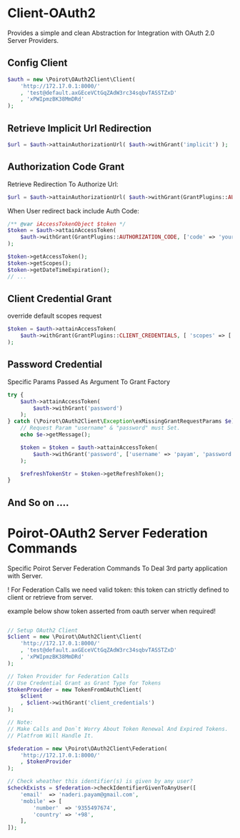 # Client-OAuth2
Provides a simple and clean Abstraction for Integration with OAuth 2.0 Server Providers.

## Config Client

```php
$auth = new \Poirot\OAuth2Client\Client(
    'http://172.17.0.1:8000/'
    , 'test@default.axGEceVCtGqZAdW3rc34sqbvTASSTZxD'
    , 'xPWIpmzBK38MmDRd'
);
```

## Retrieve Implicit Url Redirection

```php
$url = $auth->attainAuthorizationUrl( $auth->withGrant('implicit') );
```

## Authorization Code Grant

Retrieve Redirection To Authorize Url: 

```php
$url = $auth->attainAuthorizationUrl( $auth->withGrant(GrantPlugins::AUTHORIZATION_CODE) );
```

When User redirect back include Auth Code:
 
```php
/** @var iAccessTokenObject $token */
$token = $auth->attainAccessToken(
    $auth->withGrant(GrantPlugins::AUTHORIZATION_CODE, ['code' => 'your_auth_code'])
);

$token->getAccessToken();
$token->getScopes();
$token->getDateTimeExpiration();
// ...
```

## Client Credential Grant

override default scopes request

```php
$token = $auth->attainAccessToken(
    $auth->withGrant(GrantPlugins::CLIENT_CREDENTIALS, [ 'scopes' => ['override' ,'scopes'] ])
);
```

## Password Credential

Specific Params Passed As Argument To Grant Factory

```php
try {
    $auth->attainAccessToken(
        $auth->withGrant('password')
    );
} catch (\Poirot\OAuth2Client\Exception\exMissingGrantRequestParams $e) {
    // Request Param "username" & "password" must Set.
    echo $e->getMessage();

    $token = $token = $auth->attainAccessToken(
        $auth->withGrant('password', ['username' => 'payam', 'password' => '123456'])
    );

    $refreshTokenStr = $token->getRefreshToken();
}
```


## And So on ....


# Poirot-OAuth2 Server Federation Commands

Specific Poirot Server Federation Commands To Deal 3rd party application with Server.

! For Federation Calls we need valid token:
  this token can strictly defined to client or retrieve from server.
  
  example below show token asserted from oauth server when required!
   
```php

// Setup OAuth2 Client
$client = new \Poirot\OAuth2Client\Client(
    'http://172.17.0.1:8000/'
    , 'test@default.axGEceVCtGqZAdW3rc34sqbvTASSTZxD'
    , 'xPWIpmzBK38MmDRd'
);

// Token Provider for Federation Calls
// Use Credential Grant as Grant Type for Tokens
$tokenProvider = new TokenFromOAuthClient(
    $client
    , $client->withGrant('client_credentials') 
);

// Note: 
// Make Calls and Don`t Worry About Token Renewal And Expired Tokens.
// Platfrom Will Handle It.

$federation = new \Poirot\OAuth2Client\Federation(
    'http://172.17.0.1:8000/'
    , $tokenProvider
);

// Check wheather this identifier(s) is given by any user?
$checkExists = $federation->checkIdentifierGivenToAnyUser([
    'email'  => 'naderi.payam@gmail.com',
    'mobile' => [
        'number'  => '9355497674',
        'country' => '+98',
    ],
]);

```


